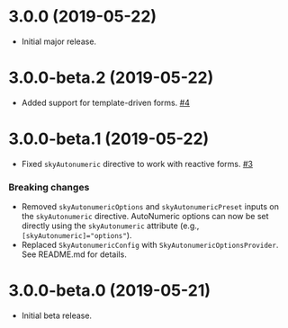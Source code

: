 # 3.0.0 (2019-05-22)

- Initial major release.

# 3.0.0-beta.2 (2019-05-22)

- Added support for template-driven forms. [#4](https://github.com/blackbaud/skyux-autonumeric/pull/4)

# 3.0.0-beta.1 (2019-05-22)

- Fixed `skyAutonumeric` directive to work with reactive forms. [#3](https://github.com/blackbaud/skyux-autonumeric/pull/3)

### Breaking changes
- Removed `skyAutonumericOptions` and `skyAutonumericPreset` inputs on the `skyAutonumeric` directive. AutoNumeric options can now be set directly using the `skyAutonumeric` attribute (e.g., `[skyAutonumeric]="options"`).
- Replaced `SkyAutonumericConfig` with `SkyAutonumericOptionsProvider`. See README.md for details.

# 3.0.0-beta.0 (2019-05-21)

- Initial beta release.
